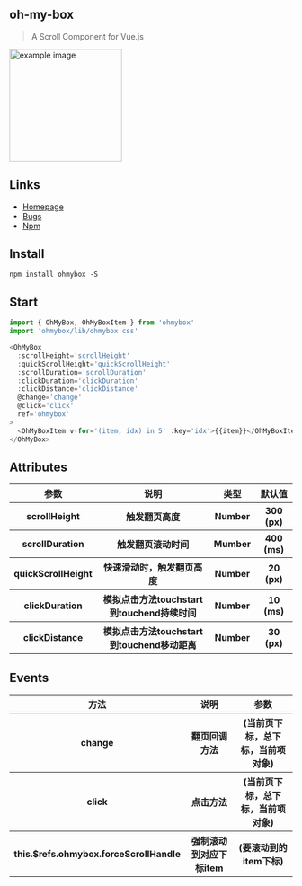 ## oh-my-box
>A Scroll Component for Vue.js
<div><img width='200px' src='https://i.loli.net/2020/04/17/d9IurLPOT3qWfAv.gif' alt='example image'/></div>

## Links
- [Homepage](https://github.com/codedance98/oh-my-box)
- [Bugs](https://github.com/codedance98/oh-my-box/issues)
- [Npm](https://www.npmjs.com/package/ohmybox)

## Install
```shell
npm install ohmybox -S
```

## Start
``` javascript
import { OhMyBox, OhMyBoxItem } from 'ohmybox'
import 'ohmybox/lib/ohmybox.css'

<OhMyBox
  :scrollHeight='scrollHeight'
  :quickScrollHeight='quickScrollHeight'
  :scrollDuration='scrollDuration'
  :clickDuration='clickDuration'
  :clickDistance='clickDistance'
  @change='change'
  @click='click'
  ref='ohmybox'
>
  <OhMyBoxItem v-for='(item, idx) in 5' :key='idx'>{{item}}</OhMyBoxItem>
</OhMyBox>
```
## Attributes

<table>
    <tr>
        <th>参数</th>
        <th>说明</th>
        <th>类型</th>
        <th>默认值</th>
    </tr>
    <tr>
        <th>scrollHeight</th>
        <th>触发翻页高度</th>
        <th>Number</th>
        <th>300 (px)</th>
    </tr>
    <tr>
        <th>scrollDuration</th>
        <th>触发翻页滚动时间</th>
        <th>Mumber</th>
        <th>400 (ms)</th>
    </tr>
    <tr>
        <th>quickScrollHeight</th>
        <th>快速滑动时，触发翻页高度</th>
        <th>Number</th>
        <th>20 (px)</th>
    </tr>
    <tr>
        <th>clickDuration</th>
        <th>模拟点击方法touchstart到touchend持续时间</th>
        <th>Number</th>
        <th>10 (ms)</th>
    </tr>
    <tr>
        <th>clickDistance</th>
        <th>模拟点击方法touchstart到touchend移动距离</th>
        <th>Number</th>
        <th>30 (px)</th>
    </tr>
</table>

## Events

<table>
    <tr>
        <th>方法</th>
        <th>说明</th>
        <th>参数</th>
    </tr>
    <tr>
        <th>change</th>
        <th>翻页回调方法</th>
        <th>(当前页下标，总下标，当前项对象)</th>
    </tr>
    <tr>
        <th>click</th>
        <th>点击方法</th>
        <th>(当前页下标，总下标，当前项对象)</th>
    </tr>
    <tr>
        <th>this.$refs.ohmybox.forceScrollHandle</th>
        <th>强制滚动到对应下标item</th>
        <th>(要滚动到的item下标)</th>
    </tr>
</table>



